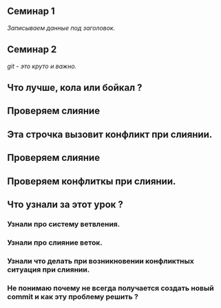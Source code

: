 ## Семинар 1
*Записываем данные под заголовок.*
## Семинар 2
*git - это круто и важно.*
## Что лучше, кола или бойкал ?



## Проверяем слияние
## Эта строчка вызовит конфликт при слиянии.
## Проверяем слияние
## Проверяем конфлиткы при слиянии.
## Что узнали за этот урок ?
### Узнали про систему ветвления.
### Узнали про слияние веток.
### Узнали что делать при возникновении конфликтных ситуация при слиянии.
### **Не понимаю почему не всегда получается создать новый commit и как эту проблему решить ?**
